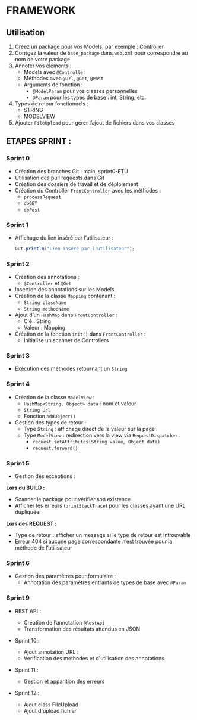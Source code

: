 # FRAMEWORK

## Utilisation
1. Créez un package pour vos Models, par exemple : Controller
2. Corrigez la valeur de `base_package` dans `web.xml` pour correspondre au nom de votre package
3. Annoter vos éléments :
    - Models avec `@Controller`
    - Méthodes avec `@Url`, `@Get`, `@Post`
    - Arguments de fonction :
        - `@ModelParam` pour vos classes personnelles
        - `@Param` pour les types de base : int, String, etc.
4. Types de retour fonctionnels :
    - STRING
    - MODELVIEW
5. Ajouter `FileUpload` pour gérer l’ajout de fichiers dans vos classes


## ETAPES SPRINT : 
### Sprint 0
- Création des branches Git : main, sprint0-ETU
- Utilisation des pull requests dans Git
- Création des dossiers de travail et de déploiement
- Création du Controller `FrontController` avec les méthodes :
    - `processRequest`
    - `doGET`
    - `doPost`

### Sprint 1
- Affichage du lien inséré par l’utilisateur :
    ```java
    Out.println("Lien inséré par l'utilisateur");
    ```

### Sprint 2
- Création des annotations :
    - `@Controller` et `@Get`
- Insertion des annotations sur les Models
- Création de la classe `Mapping` contenant :
    - `String className`
    - `String methodName`
- Ajout d’un `HashMap` dans `FrontController` :
    - Clé : String
    - Valeur : Mapping
- Création de la fonction `init()` dans `FrontController` :
    - Initialise un scanner de Controllers

### Sprint 3
- Exécution des méthodes retournant un `String`

### Sprint 4
- Création de la classe `ModelView` :
    - `HashMap<String, Object> data` : nom et valeur
    - `String Url`
    - Fonction `addObject()`
- Gestion des types de retour :
    - Type `String` : affichage direct de la valeur sur la page
    - Type `ModelView` : redirection vers la view via `RequestDispatcher` :
        - `request.setAttributes(String value, Object data)`
        - `request.forward()`

### Sprint 5
- Gestion des exceptions :

**Lors du BUILD :**
- Scanner le package pour vérifier son existence
- Afficher les erreurs (`printStackTrace`) pour les classes ayant une URL dupliquée

**Lors des REQUEST :**
- Type de retour : afficher un message si le type de retour est introuvable
- Erreur 404 si aucune page correspondante n’est trouvée pour la méthode de l’utilisateur

### Sprint 6
- Gestion des paramètres pour formulaire :
    - Annotation des paramètres entrants de types de base avec `@Param`
      
### Sprint 9
- REST API :
    - Création de l’annotation `@RestApi`
    - Transformation des résultats attendus en JSON
        
- Sprint 10 : 
    - Ajout annotation URL : 
    - Verification des methodes et d'utilisation des annotations
 
- Sprint 11 :
    - Gestion et apparition des erreurs

- Sprint 12 :
    - Ajout class FileUpload
    - Ajout d'upload fichier 
